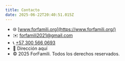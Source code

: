 ```yaml
---
title: Contacto
date: 2025-06-22T20:40:51.015Z
---
```

* 🌐 [www.forfamili.org](https://www.forfamili.org/)
* ✉️ [forfamili2021@gmail.com](mailto:forfamili2021@gmail.com)
* 📞 [+57 300 566 0693](tel:+573005660693)
* 📍 Dirección aquí
* © 2025 ForFamili. Todos los derechos reservados.
